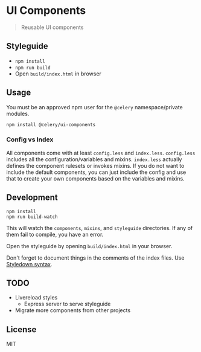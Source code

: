 UI Components
=============

> Reusable UI components

## Styleguide

* `npm install`
* `npm run build`
* Open `build/index.html` in browser

## Usage

You must be an approved npm user for the `@celery` namespace/private modules.

```
npm install @celery/ui-components
```

### Config vs Index

All components come with at least `config.less` and `index.less`. `config.less` includes all the configuration/variables and mixins. `index.less` actually defines the component rulesets or invokes mixins. If you do not want to include the default components, you can just include the config and use that to create your own components based on the variables and mixins.

## Development

```
npm install
npm run build-watch
```

This will watch the `components`, `mixins`, and `styleguide` directories. If any of them fail to compile, you have an error.

Open the styleguide by opening `build/index.html` in your browser.

Don't forget to document things in the comments of the index files. Use [Styledown syntax](https://github.com/styledown/styledown/blob/master/docs/Documenting.md).

## TODO

* Livereload styles
  * Express server to serve styleguide
* Migrate more components from other projects

## License
MIT
